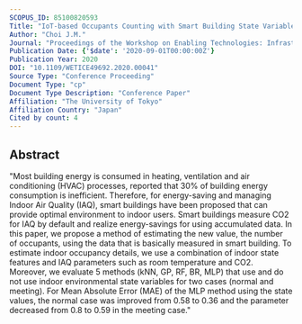 ```yaml
---
SCOPUS_ID: 85100820593
Title: "IoT-based Occupants Counting with Smart Building State Variables"
Author: "Choi J.M."
Journal: "Proceedings of the Workshop on Enabling Technologies: Infrastructure for Collaborative Enterprises, WETICE"
Publication Date: {'$date': '2020-09-01T00:00:00Z'}
Publication Year: 2020
DOI: "10.1109/WETICE49692.2020.00041"
Source Type: "Conference Proceeding"
Document Type: "cp"
Document Type Description: "Conference Paper"
Affiliation: "The University of Tokyo"
Affiliation Country: "Japan"
Cited by count: 4
---
```


## Abstract
"Most building energy is consumed in heating, ventilation and air conditioning (HVAC) processes, reported that 30% of building energy consumption is inefficient. Therefore, for energy-saving and managing Indoor Air Quality (IAQ), smart buildings have been proposed that can provide optimal environment to indoor users. Smart buildings measure CO2 for IAQ by default and realize energy-savings for using accumulated data. In this paper, we propose a method of estimating the new value, the number of occupants, using the data that is basically measured in smart building. To estimate indoor occupancy details, we use a combination of indoor state features and IAQ parameters such as room temperature and CO2. Moreover, we evaluate 5 methods (kNN, GP, RF, BR, MLP) that use and do not use indoor environmental state variables for two cases (normal and meeting). For Mean Absolute Error (MAE) of the MLP method using the state values, the normal case was improved from 0.58 to 0.36 and the parameter decreased from 0.8 to 0.59 in the meeting case."
